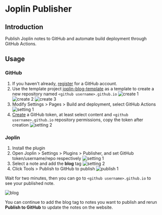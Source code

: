 # Joplin Publisher

## Introduction

Publish Joplin notes to GitHub and automate build deployment through GitHub Actions.

## Usage

### GitHub

1. If you haven't already, [register](https://github.com/signup) for a GitHub account.
2. Use the template project [joplin-blog-template](https://github.com/joplin-utils/joplin-blog-template) as a template to create a new repository named `<github username>.github.io`
   ![create 1](/images/joplin-publisher-github-create-1.png)
   ![create 2](/images/joplin-publisher-github-create-2.png)
   ![create 3](/images/joplin-publisher-github-create-3.png)
3. Modify Settings > Pages > Build and deployment, select GitHub Actions
   ![setting 1](/images/joplin-publisher-github-setting-1.png)
4. [Create](https://github.com/settings/personal-access-tokens/new) a GitHub token, at least select content and `<github username>.github.io` repository permissions, copy the token after creation
   ![setting 2](/images/joplin-publisher-github-setting-2.png)

### Joplin

1. Install the plugin
2. Open Joplin > Settings > Plugins > Publisher, and set GitHub token/username/repo respectively
   ![setting 1](/images/joplin-publisher-joplin-setting-1.png)
3. Select a note and add the **blog** tag
   ![setting 2](/images/joplin-publisher-joplin-setting-2.png)
4. Click Tools > Publish to GitHub to publish
   ![publish 1](/images/joplin-publisher-joplin-publish-1.png)

Wait for two minutes, then you can go to `<github username>.github.io` to see your published note.

![blog](/images/joplin-publisher-joplin-blog-1.png)

You can continue to add the blog tag to notes you want to publish and rerun **Publish to GitHub** to update the notes on the website.
